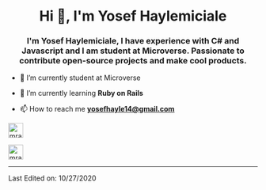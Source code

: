 <h1 align="center">Hi 👋, I'm Yosef Haylemiciale</h1>
<h3 align="center">I'm Yosef Haylemiciale, I have experience with C# and Javascript and I am student at Microverse. Passionate to contribute open-source projects and make cool products.</h3>

- 🔭 I’m currently student at Microverse

- 🌱 I’m currently learning **Ruby on Rails**



- 📫 How to reach me **yosefhayle14@gmail.com**





<p align="center">

<a href="https://twitter.com/" target="blank"><img align="center" src="https://cdn.jsdelivr.net/npm/simple-icons@3.0.1/icons/twitter.svg" alt="mrakhilg" height="30" width="30" /></a>

<a href="https://www.linkedin.com/in/" target="blank"><img align="center" src="https://cdn.jsdelivr.net/npm/simple-icons@3.0.1/icons/twitter.svg" alt="mrakhilg" height="30" width="30" /></a>


----


Last Edited on: 10/27/2020
